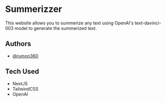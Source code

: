 # Summerizzer

This website allows you to summerize any text using OpenAI's text-davinci-003 model to generate the summerized text.

## Authors

- [@rumon360](https://www.github.com/rumon360)

## Tech Used

- NextJS
- TailwindCSS
- OpenAI
